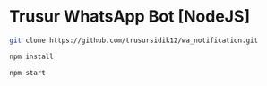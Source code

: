 # Trusur WhatsApp Bot [NodeJS]
```bash
git clone https://github.com/trusursidik12/wa_notification.git
```
```bash
npm install
```
```bash
npm start
```